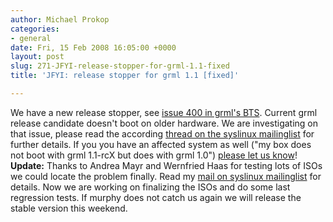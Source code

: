 ```yaml
---
author: Michael Prokop
categories:
- general
date: Fri, 15 Feb 2008 16:05:00 +0000
layout: post
slug: 271-JFYI-release-stopper-for-grml-1.1-fixed
title: 'JFYI: release stopper for grml 1.1 [fixed]'

---
```

We have a new release stopper, see [issue 400 in grml's BTS](http://bts.grml.org/grml/issue400). Current grml release candidate doesn't boot on older hardware. We are investigating on that issue, please read the according [thread on the syslinux mailinglist](http://syslinux.zytor.com/archives/2008-February/009401.html) for further details. If you you have an affected system as well ("my box does not boot with grml 1\.1\-rcX but does with grml 1\.0") [please let us know](http://grml.org/contact/)!
**Update:** Thanks to Andrea Mayr and Wernfried Haas for testing lots of ISOs we could locate the problem finally. Read my [mail on syslinux mailinglist](http://syslinux.zytor.com/archives/2008-February/009444.html) for details. Now we are working on finalizing the ISOs and do some last regression tests. If murphy does not catch us again we will release the stable version this weekend.
